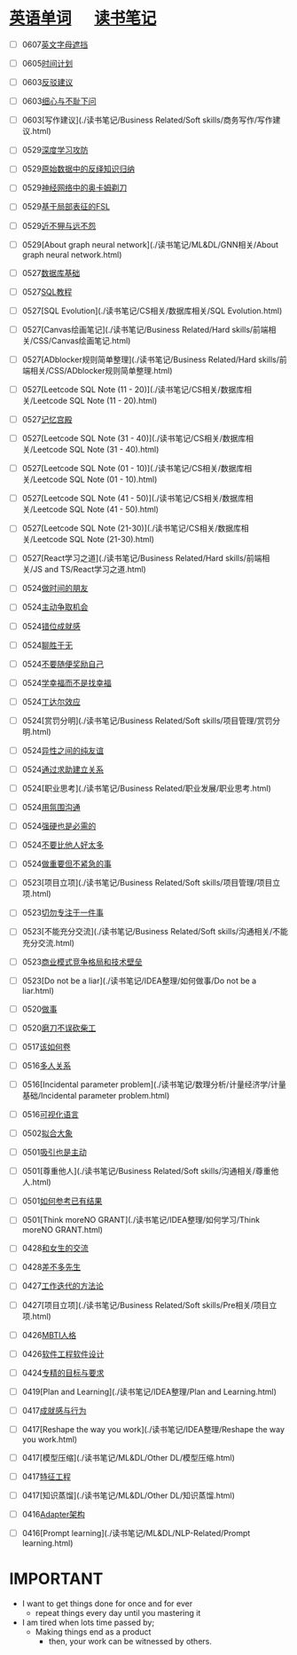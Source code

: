 # [英语单词](./egls/1/) &emsp;  [读书笔记](./%E8%AF%BB%E4%B9%A6%E7%AC%94%E8%AE%B0/) 




- [ ] 0607[英文字母遮挡](./读书笔记/语言篇/英语学习/英文字母遮挡.html)
- [ ] 0605[时间计划](./读书笔记/IDEA整理/如何做事/时间计划.html)
- [ ] 0603[反驳建议](./读书笔记/IDEA整理/认识自己/反驳建议.html)
- [ ] 0603[细心与不耻下问](./读书笔记/IDEA整理/认识自己/细心与不耻下问.html)
- [ ] 0603[写作建议](./读书笔记/Business Related/Soft skills/商务写作/写作建议.html)
- [ ] 0529[深度学习攻防](./读书笔记/ML&DL/9-深度学习可解释性/深度学习攻防.html)
- [ ] 0529[原始数据中的反绎知识归纳](./读书笔记/ML&DL/8-符号与神经/原始数据中的反绎知识归纳.html)
- [ ] 0529[神经网络中的奥卡姆剃刀](./读书笔记/ML&DL/9-深度学习可解释性/神经网络中的奥卡姆剃刀.html)
- [ ] 0529[基于局部表征的FSL](./读书笔记/ML&DL/6-小样本学习/基于局部表征的FSL.html)
- [ ] 0529[近不狎与远不怨](./读书笔记/IDEA整理/认识他人/近不狎与远不怨.html)
- [ ] 0529[About graph neural network](./读书笔记/ML&DL/GNN相关/About graph neural network.html)
- [ ] 0527[数据库基础](./读书笔记/CS相关/数据库相关/数据库基础.html)
- [ ] 0527[SQL教程](./读书笔记/CS相关/数据库相关/SQL教程.html)
- [ ] 0527[SQL Evolution](./读书笔记/CS相关/数据库相关/SQL Evolution.html)
- [ ] 0527[Canvas绘画笔记](./读书笔记/Business Related/Hard skills/前端相关/CSS/Canvas绘画笔记.html)
- [ ] 0527[ADblocker规则简单整理](./读书笔记/Business Related/Hard skills/前端相关/CSS/ADblocker规则简单整理.html)
- [ ] 0527[Leetcode SQL Note (11 - 20)](./读书笔记/CS相关/数据库相关/Leetcode SQL Note (11 - 20).html)
- [ ] 0527[记忆宫殿](./读书笔记/IDEA整理/如何学习/记忆宫殿.html)
- [ ] 0527[Leetcode SQL Note (31 - 40)](./读书笔记/CS相关/数据库相关/Leetcode SQL Note (31 - 40).html)
- [ ] 0527[Leetcode SQL Note (01 - 10)](./读书笔记/CS相关/数据库相关/Leetcode SQL Note (01 - 10).html)
- [ ] 0527[Leetcode SQL Note (41 - 50)](./读书笔记/CS相关/数据库相关/Leetcode SQL Note (41 - 50).html)
- [ ] 0527[Leetcode SQL Note (21-30)](./读书笔记/CS相关/数据库相关/Leetcode SQL Note (21-30).html)
- [ ] 0527[React学习之道](./读书笔记/Business Related/Hard skills/前端相关/JS and TS/React学习之道.html)
- [ ] 0524[做时间的朋友](./读书笔记/IDEA整理/如何做事/做时间的朋友.html)
- [ ] 0524[主动争取机会](./读书笔记/IDEA整理/如何做事/主动争取机会.html)
- [ ] 0524[错位成就感](./读书笔记/IDEA整理/认识自己/错位成就感.html)
- [ ] 0524[聊胜于无](./读书笔记/IDEA整理/如何做事/聊胜于无.html)
- [ ] 0524[不要随便奖励自己](./读书笔记/IDEA整理/认识自己/不要随便奖励自己.html)
- [ ] 0524[学幸福而不是找幸福](./读书笔记/IDEA整理/认识自己/学幸福而不是找幸福.html)
- [ ] 0524[丁达尔效应](./读书笔记/艺术相关/摄影相关/摄影后期/丁达尔效应.html)
- [ ] 0524[赏罚分明](./读书笔记/Business Related/Soft skills/项目管理/赏罚分明.html)
- [ ] 0524[异性之间的纯友谊](./读书笔记/IDEA整理/认识他人/异性之间的纯友谊.html)
- [ ] 0524[通过求助建立关系](./读书笔记/IDEA整理/认识他人/通过求助建立关系.html)
- [ ] 0524[职业思考](./读书笔记/Business Related/职业发展/职业思考.html)
- [ ] 0524[用氛围沟通](./读书笔记/IDEA整理/认识他人/用氛围沟通.html)
- [ ] 0524[强硬也是必需的](./读书笔记/IDEA整理/认识他人/强硬也是必需的.html)
- [ ] 0524[不要比他人好太多](./读书笔记/IDEA整理/认识他人/不要比他人好太多.html)
- [ ] 0524[做重要但不紧急的事](./读书笔记/IDEA整理/如何做事/做重要但不紧急的事.html)
- [ ] 0523[项目立项](./读书笔记/Business Related/Soft skills/项目管理/项目立项.html)
- [ ] 0523[切勿专注于一件事](./读书笔记/IDEA整理/如何做事/切勿专注于一件事.html)
- [ ] 0523[不能充分交流](./读书笔记/Business Related/Soft skills/沟通相关/不能充分交流.html)
- [ ] 0523[商业模式竞争格局和技术壁垒](./读书笔记/投资相关/股票投资/商业模式竞争格局和技术壁垒.html)
- [ ] 0523[Do not be a liar](./读书笔记/IDEA整理/如何做事/Do not be a liar.html)
- [ ] 0520[做事](./读书笔记/IDEA整理/如何做事/做事.html)
- [ ] 0520[磨刀不误砍柴工](./读书笔记/IDEA整理/如何做事/磨刀不误砍柴工.html)
- [ ] 0517[该如何卷](./读书笔记/IDEA整理/如何做事/该如何卷.html)
- [ ] 0516[多人关系](./读书笔记/IDEA整理/认识他人/多人关系.html)
- [ ] 0516[Incidental parameter problem](./读书笔记/数理分析/计量经济学/计量基础/Incidental parameter problem.html)
- [ ] 0516[可视化语言](./读书笔记/心理学/爱情心理学/1/可视化语言.html)
- [ ] 0502[拟合大象](./读书笔记/数理分析/不便分类的NOTE/拟合大象.html)
- [ ] 0501[吸引也是主动](./读书笔记/心理学/爱情心理学/1/吸引也是主动.html)
- [ ] 0501[尊重他人](./读书笔记/Business Related/Soft skills/沟通相关/尊重他人.html)
- [ ] 0501[如何参考已有结果](./读书笔记/IDEA整理/如何做事/如何参考已有结果.html)
- [ ] 0501[Think moreNO GRANT](./读书笔记/IDEA整理/如何学习/Think moreNO GRANT.html)
- [ ] 0428[和女生的交流](./读书笔记/心理学/爱情心理学/1/和女生的交流.html)
- [ ] 0428[差不多先生](./读书笔记/IDEA整理/如何做事/差不多先生.html)
- [ ] 0427[工作迭代的方法论](./读书笔记/IDEA整理/如何做事/工作迭代的方法论.html)
- [ ] 0427[项目立项](./读书笔记/Business Related/Soft skills/Pre相关/项目立项.html)
- [ ] 0426[MBTI人格](./读书笔记/IDEA整理/认识自己/MBTI人格.html)
- [ ] 0426[软件工程软件设计](./读书笔记/CS相关/cs基础知识/CS基础/软件工程软件设计.html)
- [ ] 0424[专精的目标与要求](./读书笔记/IDEA整理/如何做事/专精的目标与要求.html)
- [ ] 0419[Plan and Learning](./读书笔记/IDEA整理/Plan and Learning.html)
- [ ] 0417[成就感与行为](./读书笔记/心理学/认知心理学/成就感与行为.html)
- [ ] 0417[Reshape the way you work](./读书笔记/IDEA整理/Reshape the way you work.html)
- [ ] 0417[模型压缩](./读书笔记/ML&DL/Other DL/模型压缩.html) 
- [ ] 0417[特征工程](./读书笔记/ML&DL/ML-Related/特征工程.html)
- [ ] 0417[知识蒸馏](./读书笔记/ML&DL/Other DL/知识蒸馏.html) 
- [ ] 0416[Adapter架构](./读书笔记/ML&DL/NLP-Related/Adapter架构.html)
- [ ] 0416[Prompt learning](./读书笔记/ML&DL/NLP-Related/Prompt learning.html) 







# IMPORTANT

- I want to get things done for once and for ever
  - repeat things every day until you mastering it
- I am tired when lots time passed by;
  - Making things end as a product
    - then, your work can be witnessed by others.
